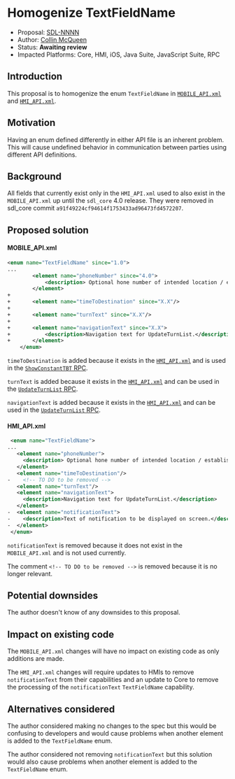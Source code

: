 # Homogenize TextFieldName

* Proposal: [SDL-NNNN](NNNN-homogenize-textfieldname.md)
* Author: [Collin McQueen](https://github.com/iCollin)
* Status: **Awaiting review**
* Impacted Platforms: Core, HMI, iOS, Java Suite, JavaScript Suite, RPC

## Introduction

This proposal is to homogenize the enum `TextFieldName` in [`MOBILE_API.xml`](https://github.com/smartdevicelink/rpc_spec/blob/RPC-Generator/MOBILE_API.xml#L753) and [`HMI_API.xml`](https://github.com/smartdevicelink/sdl_core/blob/6.1.1/src/components/interfaces/HMI_API.xml#L539).

## Motivation

Having an enum defined differently in either API file is an inherent problem. This will cause undefined behavior in communication between parties using different API definitions.

## Background

All fields that currently exist only in the `HMI_API.xml` used to also exist in the `MOBILE_API.xml` up until the `sdl_core` 4.0 release. They were removed in sdl_core commit `a91f49224cf94614f1753433ad96473fd4572207`.

## Proposed solution

#### MOBILE_API.xml

```xml
<enum name="TextFieldName" since="1.0">
...
        <element name="phoneNumber" since="4.0">
            <description> Optional hone number of intended location / establishment (if applicable) for SendLocation.</description>
        </element>
+
+       <element name="timeToDestination" since="X.X"/>
+
+       <element name="turnText" since="X.X"/>
+
+       <element name="navigationText" since="X.X">
+           <description>Navigation text for UpdateTurnList.</description>
+       </element>
    </enum>
```

`timeToDestination` is added because it exists in the [`HMI_API.xml`](https://github.com/smartdevicelink/sdl_core/blob/6.1.1/src/components/interfaces/HMI_API.xml#L627) and is used in the [`ShowConstantTBT` RPC](https://smartdevicelink.com/en/guides/hmi/navigation/showconstanttbt/).

`turnText` is added because it exists in the [`HMI_API.xml`](https://github.com/smartdevicelink/sdl_core/blob/6.1.1/src/components/interfaces/HMI_API.xml#L629) and can be used in the [`UpdateTurnList` RPC](https://smartdevicelink.com/en/guides/hmi/navigation/updateturnlist/).

`navigationText` is added because it exists in the [`HMI_API.xml`](https://github.com/smartdevicelink/sdl_core/blob/6.1.1/src/components/interfaces/HMI_API.xml#L630) and can be used in the [`UpdateTurnList` RPC](https://smartdevicelink.com/en/guides/hmi/navigation/updateturnlist/).

#### HMI_API.xml

```xml
 <enum name="TextFieldName">
...
   <element name="phoneNumber">
     <description> Optional hone number of intended location / establishment (if applicable) for SendLocation.</description>
   </element>
   <element name="timeToDestination"/>
-    <!-- TO DO to be removed -->
   <element name="turnText"/>
   <element name="navigationText">
     <description>Navigation text for UpdateTurnList.</description>
   </element>
-  <element name="notificationText">
-    <description>Text of notification to be displayed on screen.</description>
-  </element>
 </enum>
```

`notificationText` is removed because it does not exist in the `MOBILE_API.xml` and is not used currently.

The comment `<!-- TO DO to be removed -->` is removed because it is no longer relevant.

## Potential downsides

The author doesn't know of any downsides to this proposal.

## Impact on existing code

The `MOBILE_API.xml` changes will have no impact on existing code as only additions are made.

The `HMI_API.xml` changes will require updates to HMIs to remove `notificationText` from their capabilities and an update to Core to remove the processing of the `notificationText` `TextFieldName` capability.

## Alternatives considered

The author considered making no changes to the spec but this would be confusing to developers and would cause problems when another element is added to the `TextFieldName` enum.

The author considered not removing `notificationText` but this solution would also cause problems when another element is added to the `TextFieldName` enum.